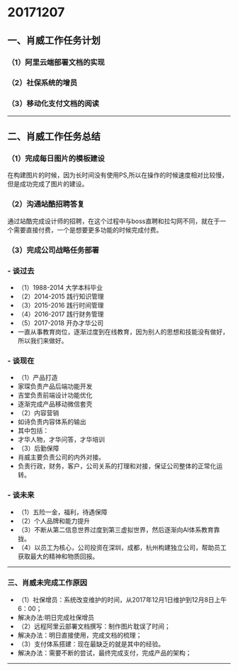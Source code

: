 # 20171207

## 一、肖威工作任务计划
### （1）阿里云端部署文档的实现
### （2）社保系统的增员
### （3）移动化支付文档的阅读
---
## 二、肖威工作任务总结
### （1）完成每日图片的模板建设
在构建图片的时候，因为长时间没有使用PS,所以在操作的时候速度相对比较慢，但是成功完成了图片的建设。
### （2）沟通站酷招聘答复
通过站酷完成设计师的招聘，在这个过程中与boss直聘和拉勾网不同，就在于一个需要直接付费，一个是想要更多功能的时候完成付费。
### （3）完成公司战略任务部署

### - 谈过去
- （1）1988-2014 大学本科毕业
- （2）2014-2015 践行知识管理
- （3）2015-2016 践行时间管理
- （4）2016-2017 践行财务管理
- （5）2017-2018 开办才华公司
 - 一直从事教育岗位，逐渐过度到在线教育，因为别人的思想和技能没有做好，所以我们来做好。

### - 谈现在
- （1）产品打造
 - 家琛负责产品后端功能开发
 - 吉堂负责前端设计功能优化
 - 逐渐完成产品移动微信套壳
- （2）内容营销
 - 如诗负责内容体系的输出
 - 其中包括：
 - 才华人物，才华问答，才华培训
- （3）后勤保障
 - 肖威主要负责公司的内外对接。
 - 负责行政，财务，客户，公司关系的打理和对接，保证公司整体的正常化运转。

### - 谈未来
- （1）五险一金，福利，待遇保障
- （2）个人品牌和能力提升
- （3）不断从第二信息世界过度到第三虚拟世界，然后逐渐向AI体系教育靠拢。
- （4）以员工为核心，公司投资在深圳，成都，杭州构建独立公司，帮助员工获取最大的精神和物质回报。
---
### 三、肖威未完成工作原因
- （1）社保增员：系统改变维护的时间，从2017年12月1日维护到12月8日上午6：00；
 - 解决办法:明日完成社保增员
- （2）远程阿里云部署文档撰写：制作图片耽误了时间；
 - 解决办法：明日直接使用，完成文档的梳理；
- （3）支付体系搭建：现在最缺乏的就是其中的经验。
 - 解决办法：需要不断的尝试，最终完成支付，完成产品的架构；
---

